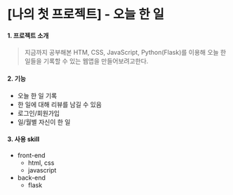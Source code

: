 # [나의 첫 프로젝트] - 오늘 한 일

#### 1. 프로젝트 소개

> 지금까지 공부해본 HTM, CSS, JavaScript, Python(Flask)를 이용해
> 오늘 한 일들을 기록할 수 있는 웹앱을 만들어보려고한다.

#### 2. 기능
- 오늘 한 일 기록
- 한 일에 대해 리뷰를 남길 수 있음
- 로그인/회원가입
- 일/월별 자신이 한 일 

#### 3. 사용 skill
* front-end
  - html, css
  - javascript
* back-end
  - flask



